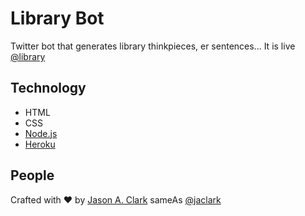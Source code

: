 # Library Bot

Twitter bot that generates library thinkpieces, er sentences... It is live [@library](https://twitter.com/library)

## Technology

* HTML
* CSS
* [Node.js](https://nodejs.org/en/)
* [Heroku](https://heroku.com/)

## People

Crafted with :heart: by [Jason A. Clark](http://www.jasonclark.info) sameAs [@jaclark](https://twitter.com/jaclark)
